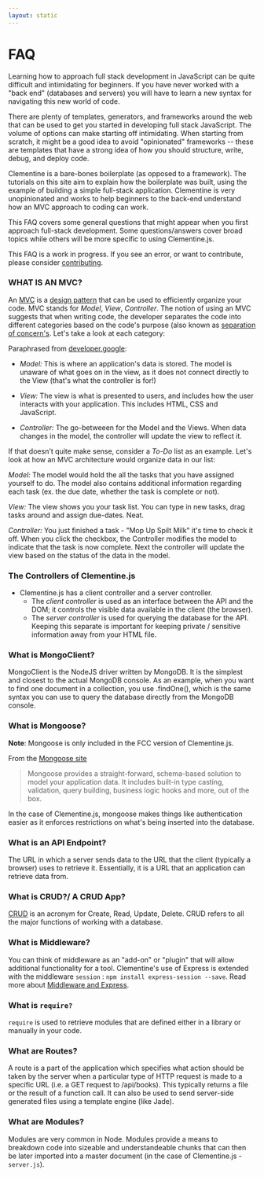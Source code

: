 ```yaml
---
layout: static
---
```


# FAQ

Learning how to approach full stack development in JavaScript can be quite difficult and intimidating for beginners. If you have never worked with a "back end" (databases and servers) you will have to learn a new syntax for navigating this new world of code. 

There are plenty of templates, generators, and frameworks around the web that can be used to get you started in developing full stack JavaScript. The volume of options can make starting off intimidating. When starting from scratch, it might be a good idea to avoid "opinionated" frameworks -- these are templates that have a strong idea of how you should structure, write, debug, and deploy code. 

Clementine is a bare-bones boilerplate (as opposed to a framework). The tutorials on this site aim to explain how the boilerplate was built, using the example of building a simple full-stack application. Clementine is very unopinionated and works to help beginners to the back-end understand how an MVC approach to coding can work.

This FAQ covers some general questions that might appear when you first approach full-stack development. Some questions/answers cover broad topics while others will be more specific to using Clementine.js.

This FAQ is a work in progress. If you see an error, or want to contribute, please consider [contributing](http://www.clementinejs.com/developers/contributing.html).

### WHAT IS AN MVC?

An [MVC](https://en.wikipedia.org/wiki/Model%E2%80%93view%E2%80%93controller) is a [design pattern](https://en.wikipedia.org/wiki/Software_design_pattern) that can be used to efficiently organize your code. MVC stands for *Model*,  *View*, *Controller*. The notion of using an MVC suggests that when writing code, the developer separates the code into different categories based on the code's purpose (also known as [separation of concern's](https://en.wikipedia.org/wiki/Separation_of_concerns). Let's take a look at each category:

Paraphrased from [developer.google](https://developer.chrome.com/apps/app_frameworks):

- *Model:* This is where an application's data is stored. The model is unaware of what goes on in the view, as it does not connect directly to the View (that's what the controller is for!)

- *View:* The view is what is presented to users, and includes how the user interacts with your application. This includes HTML, CSS and JavaScript.

- *Controller:* The go-betweeen for the Model and the Views. When data changes in the model, the controller will update the view to reflect it.

If that doesn't quite make sense, consider a *To-Do* list as an example.  Let's look at how an MVC architecture would organize data in our list:

*Model:* The model would hold the all the tasks that you have assigned yourself to do. The model also contains additional information regarding each task (ex. the due date, whether the task is complete or not).

*View:* The view shows you your task list. You can type in new tasks, drag tasks around and assign due-dates. Neat.

*Controller:* You just finished a task - "Mop Up Spilt Milk" it's time to check it off. When you click the checkbox, the Controller modifies the model to indicate that the task is now complete. Next the controller will update the view based on the status of the data in the model.

### The Controllers of Clementine.js

- Clementine.js has a client controller and a server controller.
	- The *client controller* is used as an interface between the API and the DOM; it controls the visible data available in the client (the browser).
	- The *server controller* is used for querying the database for the API. Keeping this separate is important for keeping private / sensitive information away from your HTML file.

### What is MongoClient?

MongoClient is the NodeJS driver written by MongoDB. It is the simplest and closest to the actual MongoDB console. As an example, when you want to find one document in a collection, you use .findOne(), which is the same syntax you can use to query the database directly from the MongoDB console.

### What is Mongoose?

**Note**: Mongoose is only included in the FCC version of Clementine.js.

From the [Mongoose site](http://mongoosejs.com/)

> Mongoose provides a straight-forward, schema-based solution to model your application data. It includes built-in type casting, validation, query building, business logic hooks and more, out of the box.

In the case of Clementine.js, mongoose makes things like authentication easier as it enforces restrictions on what's being inserted into the database.

### What is an API Endpoint?

The URL in which a server sends data to the URL that the client (typically a browser) uses to retrieve it. Essentially, it is a URL that an application can retrieve data from.

### What is CRUD?/ A CRUD App?

[CRUD](https://en.wikipedia.org/wiki/Create,_read,_update_and_delete) is an acronym for Create, Read, Update, Delete. CRUD refers to all the major functions of working with a database.

### What is Middleware?

You can think of middleware as an "add-on" or "plugin" that will allow additional functionality for a tool. Clementine's use of Express is extended with the middleware `session` : `npm install express-session --save`. Read more about [Middleware and Express](http://expressjs.com/guide/using-middleware.html).

### What is `require?`

`require` is used to retrieve modules that are defined either in a library or manually in your code. 

### What are Routes?

A route is a part of the application which specifies what action should be taken by the server when a particular type of HTTP request is made to a specific URL (i.e. a GET request to /api/books). This typically returns a file or the result of a function call. It can also be used to send server-side generated files using a template engine (like Jade).

### What are Modules?

Modules are very common in Node. Modules provide a means to breakdown code into sizeable and understandeable chunks that can then be later imported into a master document (in the case of Clementine.js - `server.js`).
